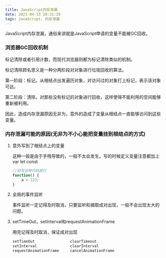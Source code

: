 ```yaml
---
title: JavaScript内存泄漏
date: 2021-04-13 20:31:28
tags: JavaScript, 内存泄漏
---
```


JavaScript内存泄漏，通俗来讲就是JavaScript申请的变量不能被GC回收。

### 浏览器GC回收机制

标记清除或者引用计数，而现代浏览器则都为标记清除类似的机制。

标记清除顾名思义是一种分两阶段对对象进行垃圾回收的算法。

第一阶段：标记。从根结点出发遍历对象，对访问过的对象打上标记，表示该对象可达。

第二阶段：清除。对那些没有标记的对象进行回收，这样使得不能利用的空间能够重新被利用。

因此，造成内存泄漏原因无非为，意外的造成了变量从根结点一直能够访问到这些变量。

### 内存泄漏可能的原因(无非为不小心能把变量挂到根结点的方式)

1. 意外写到了根结点上的变量

    这种一般是由于手残导致的，一般不太会发生。写的时候定义变量注意都加上 var let const

    ```javascript
    //别写这种代码就行
    function() {
        a = 123;
    }

    ```
2. 全局的事件监听

    事件监听一定记得及时取消，只要监听和摘取成对出现，一般不会出现太大的问题。

3. setTimeOut，setInterval和requestAnimationFrame

    用完记得及时取消，保证成对出现
    ```javascript
    setTimeOut                clearTimeout
    setInterval               clearInterval
    requestAnimationFrame     cancelAnimationFrame

    ```